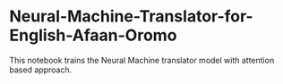 # Neural-Machine-Translator-for-English-Afaan-Oromo
This notebook trains the Neural Machine translator model with attention based approach.
